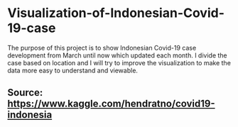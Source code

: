 # Visualization-of-Indonesian-Covid-19-case

The purpose of this project is to show Indonesian Covid-19 case development from March until now which updated each month. I divide the case based on location and I will try to improve the visualization to make the data more easy to understand and viewable.

## Source: https://www.kaggle.com/hendratno/covid19-indonesia
